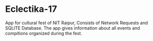 # Eclectika-17

App for cultural fest of NIT Raipur, Consists of Network Requests and SQLITE Database. The app gives information about all events and compitions organized during the fest.
